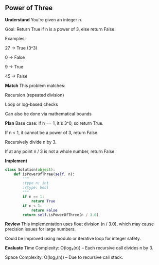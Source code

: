 ## Power of Three
**Understand**
You're given an integer n.

Goal:
Return True if n is a power of 3, else return False.

Examples:

27 → True (3^3)

0 → False

9 → True

45 → False

**Match**
This problem matches:

Recursion (repeated division)

Loop or log-based checks

Can also be done via mathematical bounds

**Plan**
Base case: If n == 1, it's 3^0, so return True.

If n < 1, it cannot be a power of 3, return False.

Recursively divide n by 3.

If at any point n / 3 is not a whole number, return False.

**Implement**
```python
class Solution(object):
    def isPowerOfThree(self, n):
        """
        :type n: int
        :rtype: bool
        """
        if n == 1:
            return True
        if n < 1:
            return False
        return self.isPowerOfThree(n / 3.0)
```

**Review**
This implementation uses float division (n / 3.0), which may cause precision issues for large numbers.

Could be improved using modulo or iterative loop for integer safety.

**Evaluate**
Time Complexity: O(log₃(n)) – Each recursive call divides n by 3.

Space Complexity: O(log₃(n)) – Due to recursive call stack.